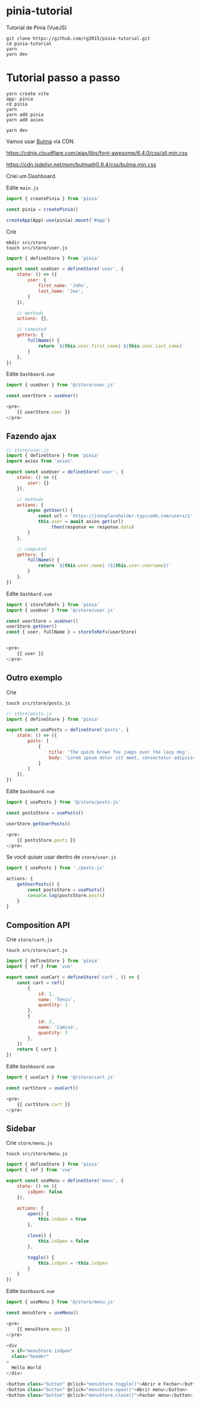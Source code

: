 # pinia-tutorial

Tutorial de Pinia (VueJS)

```
git clone https://github.com/rg3915/pinia-tutorial.git
cd pinia-tutorial
yarn
yarn dev
```

# Tutorial passo a passo

```
yarn create vite
app: pinia
cd pinia
yarn
yarn add pinia
yarn add axios

yarn dev
```


Vamos usar [Bulma](https://bulma.io/documentation/overview/start/) via CDN.

https://cdnjs.cloudflare.com/ajax/libs/font-awesome/6.4.0/css/all.min.css

https://cdn.jsdelivr.net/npm/bulma@0.9.4/css/bulma.min.css


Criei um Dashboard.



Edite `main.js`

```js
import { createPinia } from 'pinia'

const pinia = createPinia()

createApp(App).use(pinia).mount('#app')
```


Crie

```
mkdir src/store
touch src/store/user.js
```

```js
import { defineStore } from 'pinia'

export const useUser = defineStore('user', {
    state: () => ({
        user: {
            first_name: 'John',
            last_name: 'Joe',
        }
    }),

    // methods
    actions: {},

    // computed
    getters: {
        fullName() {
            return `${this.user.first_name} ${this.user.last_name}`
        }
    },
})
```


Edite `Dashboard.vue`

```js
import { useUser } from '@/store/user.js'

const userStore = useUser()

<pre>
    {{ userStore.user }}
</pre>
```

## Fazendo ajax

```js
// store/user.js
import { defineStore } from 'pinia'
import axios from 'axios'

export const useUser = defineStore('user', {
    state: () => ({
        user: {}
    }),

    // methods
    actions: {
        async getUser() {
            const url = 'https://jsonplaceholder.typicode.com/users/1'
            this.user = await axios.get(url)
                .then(response => response.data)
        }
    },

    // computed
    getters: {
        fullName() {
            return `${this.user.name} (${this.user.username})`
        }
    },
})
```

Edite `Dashbard.vue`

```js
import { storeToRefs } from 'pinia'
import { useUser } from '@/store/user.js'

const userStore = useUser()
userStore.getUser()
const { user, fullName } = storeToRefs(userStore)


<pre>
    {{ user }}
</pre>
```

## Outro exemplo

Crie

```
touch src/store/posts.js
```

```js
// store/posts.js
import { defineStore } from 'pinia'

export const usePosts = defineStore('posts', {
    state: () => ({
        posts: [
            {
                title: 'The quick brown fox jumps over the lazy dog',
                body: 'Lorem ipsum dolor sit amet, consectetur adipisicing elit, sed do eiusmod tempor incididunt ut labore et dolore magna aliqua.'
            }
        ]
    }),
})
```

Edite `Dashboard.vue`

```js
import { usePosts } from '@/store/posts.js'

const postsStore = usePosts()

userStore.getUserPosts()

<pre>
    {{ postsStore.posts }}
</pre>
```

Se você quiser usar dentro de `store/user.js`

```js
import { usePosts } from './posts.js'

actions: {
    getUserPosts() {
        const postsStore = usePosts()
        console.log(postsStore.posts)
    }
}
```

## Composition API

Crie `store/cart.js`

```
touch src/store/cart.js
```

```js
import { defineStore } from 'pinia'
import { ref } from 'vue'

export const useCart = defineStore('cart', () => {
    const cart = ref([
        {
            id: 1,
            name: 'Tenis',
            quantity: 1
        },
        {
            id: 2,
            name: 'Camisa',
            quantity: 3
        },
    ])
    return { cart }
})
```

Edite `Dashboard.vue`

```js
import { useCart } from '@/store/cart.js'

const cartStore = useCart()

<pre>
    {{ cartStore.cart }}
</pre>
```

## Sidebar

Crie `store/menu.js`

```
touch src/store/menu.js
```

```js
import { defineStore } from 'pinia'
import { ref } from 'vue'

export const useMenu = defineStore('menu', {
    state: () => ({
        isOpen: false
    }),

    actions: {
        open() {
            this.isOpen = true
        },

        close() {
            this.isOpen = false
        },

        toggle() {
            this.isOpen = !this.isOpen
        }
    }
})
```

Edite `Dashboard.vue`

```js
import { useMenu } from '@/store/menu.js'

const menuStore = useMenu()

<pre>
    {{ menuStore.menu }}
</pre>

<div
  v-if="menuStore.isOpen"
  class="header"
>
  Hello World
</div>

<button class="button" @click="menuStore.toggle()">Abrir e Fechar</button>
<button class="button" @click="menuStore.open()">Abrir menu</button>
<button class="button" @click="menuStore.close()">Fechar menu</button>
```

